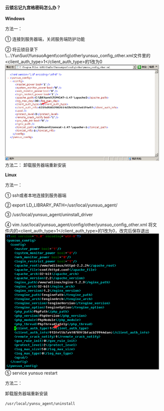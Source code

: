 ####  云锁忘记九宫格密码怎么办？
**Windows**

方法一：

① 连接到服务器端，关闭服务端防护功能

②  将云锁目录下\\...\YunSuo\YunsuoAgent\config\other\yunsuo_config_other.xml文件里的<client_auth_type>1</client_auth_type>的1改为0
![](/assets/q_24_1.png) 
方法二：
卸载服务器端重新安装

**Linux**

方法一：

① ssh或者本地连接到服务器端

② export LD_LIBRARY_PATH=/usr/local/yunsuo_agent/

③ /usr/local/yunsuo_agent/uninstall_driver

④ vim /usr/local/yunsuo_agent/config/other/yunsuo_config_other.xml
将文件内的<client_auth_type>1</client_auth_type>的1改为0，改完后保存退出
![](/assets/q_24_2.png) 
⑤ service yunsuo restart

方法二：

卸载服务器端重新安装

`/usr/local/yunsu_agent/uninstall`
